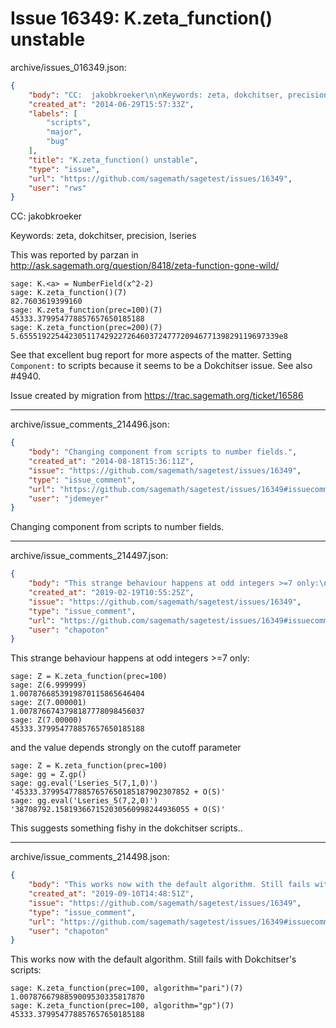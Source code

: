 # Issue 16349: K.zeta_function() unstable

archive/issues_016349.json:
```json
{
    "body": "CC:  jakobkroeker\n\nKeywords: zeta, dokchitser, precision, lseries\n\nThis was reported by parzan in http://ask.sagemath.org/question/8418/zeta-function-gone-wild/\n\n```\nsage: K.<a> = NumberField(x^2-2)\nsage: K.zeta_function()(7)\n82.7603619399160\nsage: K.zeta_function(prec=100)(7)\n45333.379954778857657650185188\nsage: K.zeta_function(prec=200)(7)\n5.6555192254423051174292272646037247772094677139829119697339e8\n```\n\nSee that excellent bug report for more aspects of the matter. Setting `Component:` to scripts because it seems to be a Dokchitser issue. See also #4940. \n\nIssue created by migration from https://trac.sagemath.org/ticket/16586\n\n",
    "created_at": "2014-06-29T15:57:33Z",
    "labels": [
        "scripts",
        "major",
        "bug"
    ],
    "title": "K.zeta_function() unstable",
    "type": "issue",
    "url": "https://github.com/sagemath/sagetest/issues/16349",
    "user": "rws"
}
```
CC:  jakobkroeker

Keywords: zeta, dokchitser, precision, lseries

This was reported by parzan in http://ask.sagemath.org/question/8418/zeta-function-gone-wild/

```
sage: K.<a> = NumberField(x^2-2)
sage: K.zeta_function()(7)
82.7603619399160
sage: K.zeta_function(prec=100)(7)
45333.379954778857657650185188
sage: K.zeta_function(prec=200)(7)
5.6555192254423051174292272646037247772094677139829119697339e8
```

See that excellent bug report for more aspects of the matter. Setting `Component:` to scripts because it seems to be a Dokchitser issue. See also #4940. 

Issue created by migration from https://trac.sagemath.org/ticket/16586





---

archive/issue_comments_214496.json:
```json
{
    "body": "Changing component from scripts to number fields.",
    "created_at": "2014-08-18T15:36:11Z",
    "issue": "https://github.com/sagemath/sagetest/issues/16349",
    "type": "issue_comment",
    "url": "https://github.com/sagemath/sagetest/issues/16349#issuecomment-214496",
    "user": "jdemeyer"
}
```

Changing component from scripts to number fields.



---

archive/issue_comments_214497.json:
```json
{
    "body": "This strange behaviour happens at odd integers >=7 only:\n\n```\nsage: Z = K.zeta_function(prec=100)\nsage: Z(6.999999)\n1.0078766853919870115865646404\nsage: Z(7.000001)\n1.0078766743798187778098456037\nsage: Z(7.00000)\n45333.379954778857657650185188\n```\n\nand the value depends strongly on the cutoff parameter\n\n```\nsage: Z = K.zeta_function(prec=100)\nsage: gg = Z.gp()\nsage: gg.eval('Lseries_5(7,1,0)')\n'45333.379954778857657650185187902307852 + O(S)'\nsage: gg.eval('Lseries_5(7,2,0)')\n'38708792.158193667152030560998244936055 + O(S)'\n```\n\nThis suggests something fishy in the dokchitser scripts..",
    "created_at": "2019-02-19T10:55:25Z",
    "issue": "https://github.com/sagemath/sagetest/issues/16349",
    "type": "issue_comment",
    "url": "https://github.com/sagemath/sagetest/issues/16349#issuecomment-214497",
    "user": "chapoton"
}
```

This strange behaviour happens at odd integers >=7 only:

```
sage: Z = K.zeta_function(prec=100)
sage: Z(6.999999)
1.0078766853919870115865646404
sage: Z(7.000001)
1.0078766743798187778098456037
sage: Z(7.00000)
45333.379954778857657650185188
```

and the value depends strongly on the cutoff parameter

```
sage: Z = K.zeta_function(prec=100)
sage: gg = Z.gp()
sage: gg.eval('Lseries_5(7,1,0)')
'45333.379954778857657650185187902307852 + O(S)'
sage: gg.eval('Lseries_5(7,2,0)')
'38708792.158193667152030560998244936055 + O(S)'
```

This suggests something fishy in the dokchitser scripts..



---

archive/issue_comments_214498.json:
```json
{
    "body": "This works now with the default algorithm. Still fails with Dokchitser's scripts:\n\n```\nsage: K.zeta_function(prec=100, algorithm=\"pari\")(7)\n1.0078766798859009530335817870\nsage: K.zeta_function(prec=100, algorithm=\"gp\")(7)\n45333.379954778857657650185188\n```\n",
    "created_at": "2019-09-10T14:48:51Z",
    "issue": "https://github.com/sagemath/sagetest/issues/16349",
    "type": "issue_comment",
    "url": "https://github.com/sagemath/sagetest/issues/16349#issuecomment-214498",
    "user": "chapoton"
}
```

This works now with the default algorithm. Still fails with Dokchitser's scripts:

```
sage: K.zeta_function(prec=100, algorithm="pari")(7)
1.0078766798859009530335817870
sage: K.zeta_function(prec=100, algorithm="gp")(7)
45333.379954778857657650185188
```

